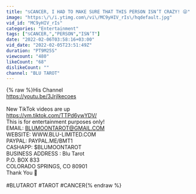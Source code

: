 ```yaml
---
title: "♋️CANCER, I HAD TO MAKE SURE THAT THIS PERSON ISN’T CRAZY! 😜"
image: "https:\/\/i.ytimg.com\/vi\/MC9yHIV_rIs\/hqdefault.jpg"
vid_id: "MC9yHIV_rIs"
categories: "Entertainment"
tags: ["♋️CANCER,","PERSON","ISN’T"]
date: "2022-02-06T03:58:16+03:00"
vid_date: "2022-02-05T23:51:49Z"
duration: "PT9M25S"
viewcount: "480"
likeCount: "68"
dislikeCount: ""
channel: "BLU TAROT"
---
```

{% raw %}His Channel <br /><a rel="nofollow" target="blank" href="https://youtu.be/3JrjIkecoes">https://youtu.be/3JrjIkecoes</a><br /><br />New TikTok videos are up<br /><a rel="nofollow" target="blank" href="https://vm.tiktok.com/TTPd6ywYDV/">https://vm.tiktok.com/TTPd6ywYDV/</a><br />This is for entertainment purposes only!<br />EMAIL: BLUMOONTAROT@GMAIL.COM  <br />WEBSITE: WWW.BLU-LIMITED.COM<br />PAYPAL: PAYPAL.ME/BMT1<br />CASHAPP: $BLUMOONTAROT<br />BUSINESS ADDRESS : Blu Tarot<br />                                        P.O. BOX 833<br />                                       COLORADO SPRINGS, CO 80901<br />Thank You 🙏<br /><br />#BLUTAROT #TAROT #CANCER{% endraw %}
